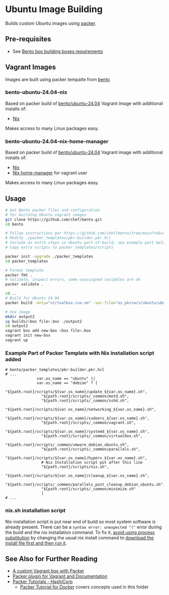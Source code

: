 # Ubuntu Image Building

Builds custom Ubuntu images using [packer](https://www.packer.io/).

## Pre-requisites

- See [Bento box building boxes requirements](https://github.com/chef/bento/tree/main?tab=readme-ov-file#building-boxes)

## Vagrant Images

Images are built using packer tempalte from [bento](https://github.com/chef/bento)

### bento-ubuntu-24.04-nix

Based on packer build of [bento/ubuntu-24.04](https://portal.cloud.hashicorp.com/vagrant/discover/bento/ubuntu-24.04)
Vagrant image with additional installs of:

- [Nix](https://nixos.org/)

Makes access to many Linux packages easy.

### bento-ubuntu-24.04-nix-home-manager

Based on packer build of [bento/ubuntu-24.04](https://portal.cloud.hashicorp.com/vagrant/discover/bento/ubuntu-24.04)
Vagrant image with additional installs of:

- [Nix](https://nixos.org/)
- [Nix home-manager](https://github.com/nix-community/home-manager) for vagrant user

Makes access to many Linux packages easy.

## Usage

```sh
# Get Bento packer files and configuration
# for building Ubuntu vagrant images
git clone https://github.com/chef/bento.git
cd bento

# Follow instructions per https://github.com/chef/bento/tree/main?tab=readme-ov-file
# Modify ./packer_templates/pkr-builder.pkr.hcl
# Include an extra steps in Ubuntu part of build, see example part below
# Copy extra scripts to packer_templates/scripts

packer init -upgrade ./packer_templates
cd packer_templates

# Format template
packer fmt .
# Validate, inspect errors, some unassigned variables are ok
packer validate .

cd ..
# Build for Ubuntu 24.04
packer build -only="virtualbox-iso.vm" -var-file="os_pkrvars/ubuntu/ubuntu-24.04-x86_64.pkrvars.hcl" ./packer_templates

# Use image
mkdir output2
cp builds/<box file>.box ./output2
cd output2
vagrant box add new-box <box file>.box
vagrant init new-box
vagrant up
```

### Example Part of Packer Template with Nix installation script added

```hcl
# bento/packer_templates/pkr-builder.pkr.hcl
# ...
              var.os_name == "ubuntu" ||
              var.os_name == "debian" ? [
                "${path.root}/scripts/${var.os_name}/update_${var.os_name}.sh",
                "${path.root}/scripts/_common/motd.sh",
                "${path.root}/scripts/_common/sshd.sh",
                "${path.root}/scripts/${var.os_name}/networking_${var.os_name}.sh",
                "${path.root}/scripts/${var.os_name}/sudoers_${var.os_name}.sh",
                "${path.root}/scripts/_common/vagrant.sh",
                "${path.root}/scripts/${var.os_name}/systemd_${var.os_name}.sh",
                "${path.root}/scripts/_common/virtualbox.sh",
                "${path.root}/scripts/_common/vmware_debian_ubuntu.sh",
                "${path.root}/scripts/_common/parallels.sh",
                "${path.root}/scripts/${var.os_name}/hyperv_${var.os_name}.sh",
                # Nix Installation script put after this line
                "${path.root}/scripts/nix.sh",
                "${path.root}/scripts/${var.os_name}/cleanup_${var.os_name}.sh",
                "${path.root}/scripts/_common/parallels_post_cleanup_debian_ubuntu.sh",
                "${path.root}/scripts/_common/minimize.sh"
                ]
# ...
```

### nix.sh installation script

Nix installation script is put near end of build
so most system software is already present.
There can be a `syntax error: unexpected "("`
error during the build and the nix installation command.
To fix it, [avoid using process substitution](https://discourse.nixos.org/t/how-to-install-multi-user-nix-on-alpine/13909)
by changing the usual nix install command to
[download the install file first and then run it](../../virtualization/ubuntu-desktop/provisioner/nix.sh).

## See Also for Further Reading

- [A custom Vagrant box with Packer](https://dev.to/mattdark/a-custom-vagrant-box-with-packer-13ke)
- [Packer plugin for Vagrant and Documentation](https://github.com/hashicorp/packer-plugin-vagrant/tree/main)
- [Packer Tutorials - HashiCorp](https://developer.hashicorp.com/packer/tutorials)
  - [Packer Tutorial for Docker](https://developer.hashicorp.com/packer/tutorials/docker-get-started)
    covers concepts used in this folder
